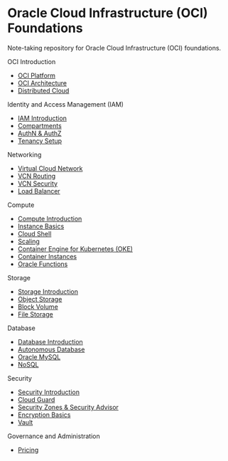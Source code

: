 # Oracle Cloud Infrastructure (OCI) Foundations

Note-taking repository for Oracle Cloud Infrastructure (OCI) foundations.

OCI Introduction

- [OCI Platform](/docs/oci_platform.md)
- [OCI Architecture](/docs/oci_architecture.md)
- [Distributed Cloud](/docs/distributed_cloud.md)

Identity and Access Management (IAM)

- [IAM Introduction](/docs/iam_introduction.md)
- [Compartments](/docs/compartments.md)
- [AuthN & AuthZ](/docs/authn_and_authz.md)
- [Tenancy Setup](/docs/tenancy_setup.md)

Networking

- [Virtual Cloud Network](/docs/virtual_cloud_network.md)
- [VCN Routing](/docs/vcn_routing.md)
- [VCN Security](/docs/vcn_security.md)
- [Load Balancer](/docs/load_balancer.md)

Compute

- [Compute Introduction](/docs/compute_introduction.md)
- [Instance Basics](/docs/instance_basics.md)
- [Cloud Shell](/docs/cloud_shell.md)
- [Scaling](/docs/scaling.md)
- [Container Engine for Kubernetes (OKE)](/docs/oke.md)
- [Container Instances](/docs/container_instances.md)
- [Oracle Functions](/docs/oracle_functions.md)

Storage

- [Storage Introduction](/docs/storage_introduction.md)
- [Object Storage](/docs/object_storage.md)
- [Block Volume](/docs/block_volume.md)
- [File Storage](/docs/files_storage.md)

Database

- [Database Introduction](/docs/database_introduction.md)
- [Autonomous Database](/docs/autonomous_database.md)
- [Oracle MySQL](/docs/oracle_mysql.md)
- [NoSQL](/docs/oracle_nosql.md)

Security

- [Security Introduction](/docs/security_introduction.md)
- [Cloud Guard](/docs/cloud_guard.md)
- [Security Zones & Security Advisor](/docs/security_zones_and_advisor.md)
- [Encryption Basics](/docs/encryption_basics.md)
- [Vault](/docs/vault.md)

Governance and Administration

- [Pricing](/docs/pricing.md)